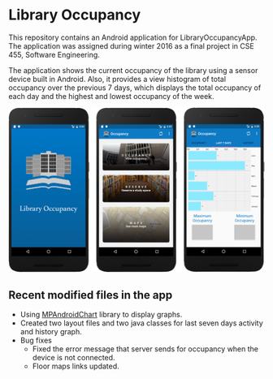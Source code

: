 # Library Occupancy
This repository contains an Android application for LibraryOccupancyApp. The application was assigned during winter 2016 as a final project in CSE 455, Software Engineering.

The application shows the current occupancy of the library using a sensor device built in Android. Also, it provides a view histogram of total occupancy over the previous 7 days, which displays the total occupancy of each day and the highest and lowest occupancy of the week.

![Alt text](https://github.com/MhAlghamdi/LibraryOccupancy/blob/master/LibraryOccupancyApp/app/src/main/res/drawable/screenshots.png "Optional title")

## Recent modified files in the app
* Using [MPAndroidChart](https://github.com/PhilJay/MPAndroidChart "title") library to display graphs.
* Created two layout files and two java classes for last seven days activity and history graph.
* Bug fixes
	* Fixed the error message that server sends for occupancy when the device is not connected.
	* Floor maps links updated.
